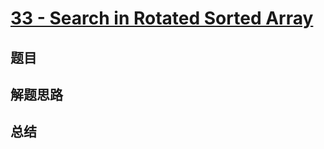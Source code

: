 # [33 - Search in Rotated Sorted Array](https://leetcode.com/problems/search-in-rotated-sorted-array/)

## 题目


## 解题思路


## 总结


